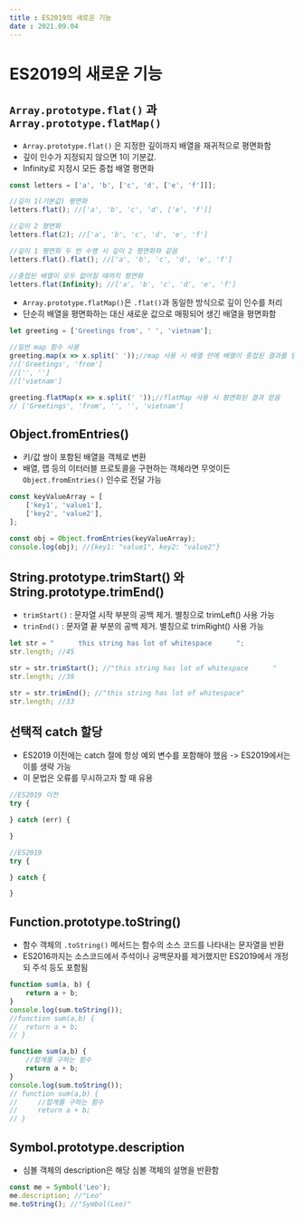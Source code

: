 ```yaml
---
title : ES2019의 새로운 기능  
date : 2021.09.04
---
```


# ES2019의 새로운 기능

## `Array.prototype.flat()` 과 `Array.prototype.flatMap()`
* `Array.prototype.flat()` 은 지정한 깊이까지 배열을 재귀적으로 평면화함  
* 깊이 인수가 지정되지 않으면 1이 기분값.
* Infinity로 지정시 모든 중첩 배열 평면화
```js
const letters = ['a', 'b', ['c', 'd', ['e', 'f']]];

//깊이 1(기본값) 평면화
letters.flat(); //['a', 'b', 'c', 'd', ['e', 'f']]

//깊이 2 평면화
letters.flat(2); //['a', 'b', 'c', 'd', 'e', 'f']

//깊이 1 평면화 두 번 수행 시 깊이 2 평면화와 같음
letters.flat().flat(); //['a', 'b', 'c', 'd', 'e', 'f']

//중첩된 배열이 모두 없어질 때까지 평면화
letters.flat(Infinity); //['a', 'b', 'c', 'd', 'e', 'f']
```

* `Array.prototype.flatMap()`은 `.flat()`과 동일한 방식으로 깊이 인수를 처리
* 단순히 배열을 평면화하는 대신 새로운 값으로 매핑되어 생긴 배열을 평면화함
```js
let greeting = ['Greetings from', ' ', 'vietnam'];

//일반 map 함수 사용
greeting.map(x => x.split(' '));//map 사용 시 배열 안에 배열이 중첩된 결과를 얻게 됨
//['Greetings', 'from']
//['', '']
//['vietnam']

greeting.flatMap(x => x.split(' '));//flatMap 사용 시 평면화된 결과 얻음
// ['Greetings', 'from', '', '', 'vietnam']
```


## Object.fromEntries()
* 키/값 쌍이 포함된 배열을 객체로 변환
* 배열, 맵 등의 이터러블 프로토콜을 구현하는 객체라면 무엇이든 `Object.fromEntries()` 인수로 전달 가능
```js
const keyValueArray = [
    ['key1', 'value1'],
    ['key2', 'value2'],
];

const obj = Object.fromEntries(keyValueArray);
console.log(obj); //{key1: "value1", key2: "value2"}
```


## String.prototype.trimStart() 와 String.prototype.trimEnd()
* `trimStart()` : 문자열 시작 부분의 공백 제거. 별칭으로 trimLeft() 사용 가능
* `trinEnd()` : 문자열 끝 부분의 공백 제거. 별칭으로 trimRight() 사용 가능
```js
let str = "      this string has lot of whitespace      ";
str.length; //45

str = str.trimStart(); //"this string has lot of whitespace      "
str.length; //39

str = str.trimEnd(); //"this string has lot of whitespace"
str.length; //33
```


## 선택적 catch 할당
* ES2019 이전에는 catch 절에 항상 예외 변수를 포함해야 했음 -> ES2019에서는 이를 생략 가능
* 이 문법은 오류를 무시하고자 할 때 유용
```js
//ES2019 이전
try {

} catch (err) {

}

//ES2019
try {

} catch {

}
```


## Function.prototype.toString()
* 함수 객체의 `.toString()` 메서드는 함수의 소스 코드를 나타내는 문자열을 반환
* ES2016까지는 소스코드에서 주석이나 공백문자를 제거했지만 ES2019에서 개정되 주석 등도 포함됨
```js
function sum(a, b) {
    return a + b;
}
console.log(sum.toString());
//function sum(a,b) {
//  return a + b;
// }

function sum(a,b) {
    //합계를 구하는 함수
    return a + b;
}
console.log(sum.toString());
// function sum(a,b) {
//     //합계를 구하는 함수
//     return a + b;
// }
```


## Symbol.prototype.description
* 심볼 객체의 description은 해당 심볼 객체의 설명을 반환함
```js
const me = Symbol('Leo');
me.description; //"Leo"
me.toString(); //"Symbol(Leo)"
```
